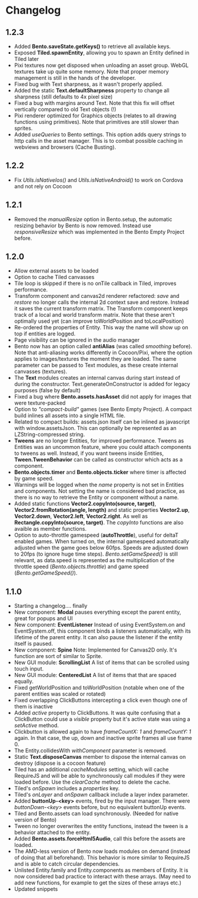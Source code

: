 # Changelog

## 1.2.3
* Added **Bento.saveState.getKeys()** to retrieve all available keys.
* Exposed **Tiled.spawnEntity**, allowing you to spawn an Entity defined in Tiled later
* Pixi textures now get disposed when unloading an asset group. WebGL textures take up quite some memory. Note that proper memory management is still in the hands of the developer.
* Fixed bug with Text sharpness, as it wasn't properly applied.
* Added the static **Text.defaultSharpness** property to change all sharpness (still defaults to 4x pixel size)
* Fixed a bug with margins around Text. Note that this fix will offset vertically compared to old Text objects (!)
* Pixi renderer optimized for Graphics objects (relates to all drawing functions using primitives). Note that primitives are still slower than sprites.
* Added *useQueries* to Bento settings. This option adds query strings to http calls in the asset manager. This is to combat possible caching in webviews and browsers (Cache Busting).

## 1.2.2
* Fix *Utils.isNativeIos()* and *Utils.isNativeAndroid()* to work on Cordova and not rely on Cocoon

## 1.2.1
* Removed the *manualResize* option in Bento.setup, the automatic resizing behavior by Bento is now removed. Instead use *responsiveResize* which was implemented in the Bento Empty Project before.

## 1.2.0
* Allow external assets to be loaded
* Option to cache Tiled canvasses
* Tile loop is skipped if there is no onTile callback in Tiled, improves performance.
* Transform component and canvas2d renderer refactored: *save* and *restore* no longer calls the internal 2d context save and restore. Instead it saves the current transform matrix. The Transform component keeps track of a local and world transform matrix. Note that these aren't optimally used yet (can improve toWorldPosition and toLocalPosition)
* Re-ordered the properties of Entity. This way the name will show up on top if entities are logged.
* Page visibility can be ignored in the audio manager
* Bento now has an option called **antiAlias** (was called *smoothing* before). Note that anti-aliasing works differently in Cocoon/Pixi, where the option applies to images/textures the moment they are loaded. The same parameter can be passed to Text modules, as these create internal canvasses (textures).
* The **Text** modules creates an internal canvas during start instead of during the constructor. Text.generateOnConstructor is added for legacy purposes (false by default)
* Fixed a bug where **Bento.assets.hasAsset** did not apply for images that were texture-packed
* Option to *"compact-build"* games (see Bento Empty Project). A compact build inlines all assets into a single HTML file. 
* Related to compact builds: assets.json itself can be inlined as javascript with window.assetsJson. This can optionally be represented as an LZString-compressed string.
* **Tweens** are no longer Entities, for improved performance. Tweens as Entities was an uncommon feature, where you could attach components to tweens as well. Instead, if you want tweens inside Entities, **Tween.TweenBehavior** can be called as constructor which acts as a component.
* **Bento.objects.timer** and **Bento.objects.ticker** where timer is affected by game speed.
* Warnings will be logged when the *name* property is not set in Entities and components. Not setting the name is considered bad practice, as there is no way to retrieve the Entity or component without a name.
* Added static functions **Vector2.copyInto(source, target)**, **Vector2.fromRotation(angle, length)** and static properties **Vector2.up**, **Vector2.down**, **Vector2.left**, **Vector2.right**. As well as **Rectangle.copyInto(source, target)**. The *copyInto* functions are also avaible as member functions.
* Option to auto-throttle gamespeed (**autoThrottle**), useful for deltaT enabled games. When turned on, the internal gamespeed automatically adjusted when the game goes below 60fps. Speeds are adjusted down to 20fps (to ignore huge time steps). *Bento.setGameSpeed()* is still relevant, as data.speed is represented as the multiplication of the throttle speed (*Bento.objects.throttle*) and game speed (*Bento.getGameSpeed()*).

## 1.1.0
* Starting a changelog.... finally
* New component: **Modal** pauses everything except the parent entity, great for popups and UI
* New component: **EventListener** Instead of using EventSystem.on and EventSystem.off, this component binds a listeners automatically, with its lifetime of the parent entity. It can also pause the listener if the entity itself is paused.  
* New component: **Spine** Note: Implemented for Canvas2D only. It's function are sort of similar to Sprite.
* New GUI module: **ScrollingList** A list of items that can be scrolled using touch input.
* New GUI module: **CenteredList** A list of items that that are spaced equally.
* Fixed getWorldPosition and toWorldPosition (notable when one of the parent entities was scaled or rotated)
* Fixed overlapping ClickButtons intercepting a click even though one of them is inactive
* Added *active* property to ClickButtons. It was quite confusing that a ClickButton could use a *visible* property but it's active state was using a *setActive* method.
* Clickbutton is allowed again to have *frameCountX: 1* and *frameCountY: 1* again. In that case, the up, down and inactive sprite frames all use frame 0.
* The Entity.collidesWith *withComponent* parameter is removed.
* Static **Text.disposeCanvas** member to dispose the internal canvas on destroy (dispose is a cocoon feature)
* Tiled has an additional *cacheModules* setting, which will cache RequireJS and will be able to synchronously call modules if they were loaded before. Use the *clearCache* method to delete the cache.
* Tiled's *onSpawn* includes a *properties* key.
* Tiled's *onLayer* and *onSpawn* callback include a layer index parameter. 
* Added **buttonUp-\<key\>** events, fired by the input manager. There were *buttonDown-\<key\>* events before, but no equivalent buttonUp events.
* Tiled and Bento.assets can load synchronously. (Needed for native version of Bento)
* Tween no longer overwrites the entity functions, instead the tween is a behavior attached to the entity.
* Added **Bento.assets.forceHtml5Audio**, call this before the assets are loaded.
* The AMD-less version of Bento now loads modules on demand (instead of doing that all beforehand). This behavior is more similar to RequireJS and is able to catch circular dependencies.
* Unlisted Entity.family and Entity.components as members of Entity. It is now considered bad practice to interact with these arrays. (May need to add new functions, for example to get the sizes of these arrays etc.)
* Updated snippets
